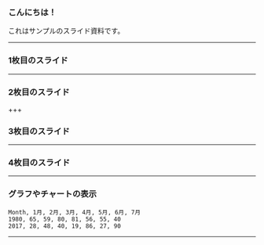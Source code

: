 ### こんにちは！


これはサンプルのスライド資料です。


---


### 1枚目のスライド


---


### 2枚目のスライド


+++


### 3枚目のスライド


---


### 4枚目のスライド

---


### グラフやチャートの表示


<canvas data-chart="radar">


    Month, 1月, 2月, 3月, 4月, 5月, 6月, 7月
    1980, 65, 59, 80, 81, 56, 55, 40
    2017, 28, 48, 40, 19, 86, 27, 90


</canvas>


---
